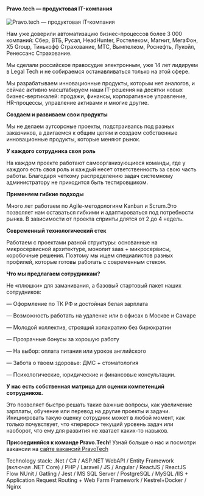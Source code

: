 #### Pravo.tech — продуктовая IT-компания
![Pravo.tech — продуктовая IT-компания](https://i.ibb.co/2Wh2j39/habr.jpg)

Нам уже доверили автоматизацию бизнес-процессов более 3 000 компаний: Сбер, ВТБ, Русал, HeadHunter, Ростелеком, Магнит, МегаФон, X5 Group, Тинькофф Страхование, МТС, Вымпелком, Роснефть, Лукойл, Ренессанс Страхование.

Мы сделали российское правосудие электронным, уже 14 лет лидируем в Legal Tech и не собираемся останавливаться только на этой сфере. 

Мы разрабатываем инновационные продукты, которым нет аналогов, и сейчас активно масштабируем наши IT-решения на десятки новых бизнес-вертикалей: продажи, финансы, корпоративное управление, HR-процессы, управление активами и многие другие.

**Создаем и развиваем свои продукты**

Мы не делаем аутсорсные проекты, подстраиваясь под разных заказчиков, а двигаемся к общим целям и создаем собственные инновационные продукты, которые меняют рынок. 

**У каждого сотрудника своя роль**

На каждом проекте работают самоорганизующиеся команды, где у каждого есть своя роль и каждый несет ответственность за свою часть работы. Благодаря четкому распределению задач системному администратору не приходится быть тестировщиком.

**Применяем гибкие подходы**

Много лет работаем по Agile-методологиям Kanban и Scrum.Это позволяет нам оставаться гибкими и адаптироваться под потребности рынка. В зависимости от проекта спринты длятся от 2 до 4 недель.

**Современный технологический стек**

Работаем с проектами разной структуры: основанные на микросервисной архитектуре, монолит saas + микросервисы, коробочные решения. Поэтому мы ищем специалистов разных профилей, которые готовы работать с современным стеком.

**Что мы предлагаем сотрудникам?**

Не «плюшки» для заманивания, а базовый стартовый пакет наших сотрудников:

— Оформление по ТК РФ и достойная белая зарплата

— Возможность работать на удаленке или в офисах в Москве и Самаре

— Молодой коллектив, строящий холакратию без бирюкратии

— Прозрачные бонусы за хорошую работу

— На выбор: оплата питания или уроков английского

— Забота о твоем здоровье: ДМС + стоматология

— Психологические, юридические и финансовые консультации.

**У нас есть собственная матрица для оценки компетенций сотрудников.**

Это позволяет быстро решать такие важные вопросы, как увеличение зарплаты, обучение или перевод на другие проекты и задачи. Инициировать такую оценку сотрудник может в любой момент, как только почувствует, что «перерос» текущий уровень задач или наоборот, что ему для развития не хватает каких-то навыков.

**Присоединяйся к команде Pravo.Tech!**
Узнай больше о нас и посмотри вакансии на [сайте вакансий PravoTech](https://job.pravo.tech/)

Technology stack: .Net / C# / ASP.NET WebAPI / Entity Framework (включая .NET Core) / PHP / Laravel / JS / Angular / ReactJS / ReactJS Flow NUnit / Gatling / Jest / MS SQL Server / PostgreSQL / MySQL /IIS + Application Request Routing + Web Farm Framework / Kestrel+Docker / Nginx





